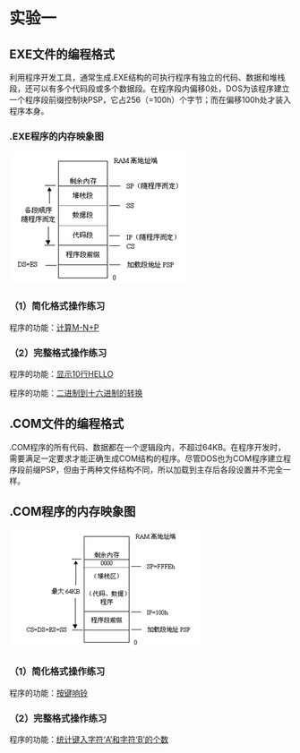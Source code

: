 # 实验一

## EXE文件的编程格式

利用程序开发工具，通常生成.EXE结构的可执行程序有独立的代码、数据和堆栈段，还可以有多个代码段或多个数据段。在程序段内偏移0处，DOS为该程序建立一个程序段前缀控制块PSP，它占256（=100h）个字节；而在偏移100h处才装入程序本身。

### .EXE程序的内存映象图

![pic1](./1.png)

### （1）简化格式操作练习

程序的功能：[计算M-N+P](./M-N+P.asm)

### （2）完整格式操作练习

程序的功能：[显示10行HELLO](./hello.asm)

程序的功能：[二进制到十六进制的转换](./BinToHex.asm)

## .COM文件的编程格式

.COM程序的所有代码、数据都在一个逻辑段内，不超过64KB。在程序开发时，需要满足一定要求才能正确生成COM结构的程序。尽管DOS也为COM程序建立程序段前缀PSP，但由于两种文件结构不同，所以加载到主存后各段设置并不完全一样。

## .COM程序的内存映象图

![pic2](./2.png)

### （1）简化格式操作练习

程序的功能：[按键响铃](./alarm.asm)

### （2）完整格式操作练习

程序的功能：[统计键入字符‘A’和字符‘B’的个数](./count.asm)
